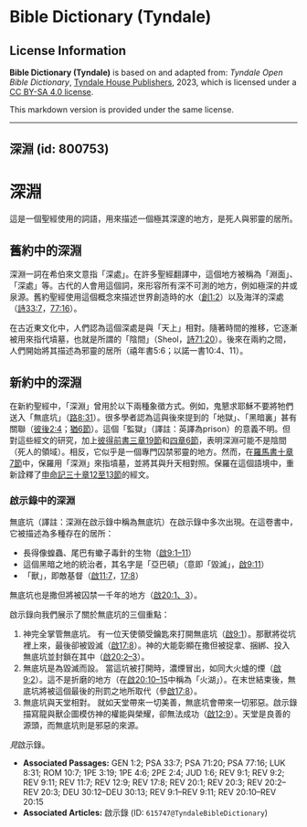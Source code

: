 # Bible Dictionary (Tyndale)

## License Information

**Bible Dictionary (Tyndale)** is based on and adapted from: _Tyndale Open Bible Dictionary_, [Tyndale House Publishers](https://tyndaleopenresources.com/), 2023, which is licensed under a [CC BY-SA 4.0 license](https://creativecommons.org/licenses/by-sa/4.0/legalcode.en).

This markdown version is provided under the same license.



--------------------------------

## 深淵 (id: 800753)

深淵
==

這是一個聖經使用的詞語，用來描述一個極其深邃的地方，是死人與邪靈的居所。

舊約中的深淵
------

深淵一詞在希伯來文意指「深處」。在許多聖經翻譯中，這個地方被稱為「淵面」、「深處」等。古代的人會用這個詞，來形容所有深不可測的地方，例如極深的井或泉源。舊約聖經使用這個概念來描述世界創造時的水（[創1:2](https://ref.ly/Gen1:2)）以及海洋的深處（[詩33:7](https://ref.ly/Ps33:7)，[77:16](https://ref.ly/Ps77:16)）。

在古近東文化中，人們認為這個深處是與「天上」相對。隨著時間的推移，它逐漸被用來指代墳墓，也就是所謂的「陰間」（Sheol，[詩71:20](https://ref.ly/Ps71:20)）。後來在兩約之間，人們開始將其描述為邪靈的居所（禧年書5:6；以諾一書10:4、11）。

新約中的深淵
------

在新約聖經中，「深淵」曾用於以下兩種象徵方式。例如，鬼懇求耶穌不要將牠們送入「無底坑」（[路8:31](https://ref.ly/Luke8:31)）。很多學者認為這與後來提到的「地獄」、「黑暗裏」甚有關聯（[彼後2:4](https://ref.ly/2Pet2:4)；[猶6節](https://ref.ly/Jude1:6)）。這個「監獄」（譯註：英譯為prison）的意義不明。但對這些經文的研究，加上[彼得前書三章19節](https://ref.ly/1Pet3:19)和[四章6節](https://ref.ly/1Pet4:6)，表明深淵可能不是陰間（死人的領域）。相反，它似乎是一個專門囚禁邪靈的地方。然而，在[羅馬書十章7節](https://ref.ly/Rom10:7)中，保羅用「深淵」來指墳墓，並將其與升天相對照。保羅在這個語境中，重新詮釋了[申命記三十章12至13節](https://ref.ly/Deut30:12-Deut30:13)的經文。

### 啟示錄中的深淵

無底坑（譯註：深淵在啟示錄中稱為無底坑）在啟示錄中多次出現。在這卷書中，它被描述為多種存在的居所：

* 長得像蝗蟲、尾巴有蠍子毒針的生物（[啟9:1–11](https://ref.ly/Rev9:1-Rev9:11)）
* 這個黑暗之地的統治者，其名字是「亞巴頓」（意即「毀滅」，[啟9:11](https://ref.ly/Rev9:11)）
* 「獸」，即敵基督（[啟11:7](https://ref.ly/Rev11:7)，[17:8](https://ref.ly/Rev17:8)）

無底坑也是撒但將被囚禁一千年的地方（[啟20:1、3](https://ref.ly/Rev20:1,Rev20:3)）。

啟示錄向我們展示了關於無底坑的三個重點：

1. 神完全掌管無底坑。 有一位天使領受鑰匙來打開無底坑（[啟9:1](https://ref.ly/Rev9:1)）。那獸將從坑裡上來，最後卻被毀滅（[啟17:8](https://ref.ly/Rev17:8)）。神的大能彰顯在撒但被捉拿、捆綁、投入無底坑並封鎖在其中（[啟20:2–3](https://ref.ly/Rev20:2-Rev20:3)）。
2. 無底坑是為毀滅而設。 當這坑被打開時，濃煙冒出，如同大火爐的煙（[啟9:2](https://ref.ly/Rev9:2)）。這不是折磨的地方（在[啟20:10–15](https://ref.ly/Rev20:10-Rev20:15)中稱為「火湖」）。在末世結束後，無底坑將被這個最後的刑罰之地所取代（參[啟17:8](https://ref.ly/Rev17:8)）。
3. 無底坑與天堂相對。 就如天堂帶來一切美善，無底坑會帶來一切邪惡。啟示錄描寫龍與獸企圖模仿神的權能與榮耀，卻無法成功（[啟12:9](https://ref.ly/Rev12:9)）。天堂是良善的源頭，而無底坑則是邪惡的來源。

*見*啟示錄。

* **Associated Passages:** GEN 1:2; PSA 33:7; PSA 71:20; PSA 77:16; LUK 8:31; ROM 10:7; 1PE 3:19; 1PE 4:6; 2PE 2:4; JUD 1:6; REV 9:1; REV 9:2; REV 9:11; REV 11:7; REV 12:9; REV 17:8; REV 20:1; REV 20:3; REV 20:2–REV 20:3; DEU 30:12–DEU 30:13; REV 9:1–REV 9:11; REV 20:10–REV 20:15
* **Associated Articles:** 啟示錄 (ID: `615747@TyndaleBibleDictionary`)

